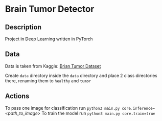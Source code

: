 # Brain Tumor Detector

## Description

Project in Deep Learning written in PyTorch

## Data

Data is taken from Kaggle: [Brian Tumor Dataset](https://www.kaggle.com/datasets/preetviradiya/brian-tumor-dataset)

Create `data` directory inside the `data` directory and place 2 class directories there, renaming them to `healthy` and `tumor`

## Actions

To pass one image for classification run `python3 main.py core.inference=`<*path_to_image*>
To train the model run `python3 main.py core.train=true`
